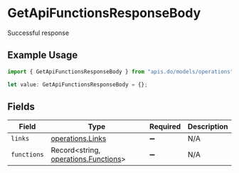 # GetApiFunctionsResponseBody

Successful response

## Example Usage

```typescript
import { GetApiFunctionsResponseBody } from "apis.do/models/operations";

let value: GetApiFunctionsResponseBody = {};
```

## Fields

| Field                                                                        | Type                                                                         | Required                                                                     | Description                                                                  |
| ---------------------------------------------------------------------------- | ---------------------------------------------------------------------------- | ---------------------------------------------------------------------------- | ---------------------------------------------------------------------------- |
| `links`                                                                      | [operations.Links](../../models/operations/links.md)                         | :heavy_minus_sign:                                                           | N/A                                                                          |
| `functions`                                                                  | Record<string, [operations.Functions](../../models/operations/functions.md)> | :heavy_minus_sign:                                                           | N/A                                                                          |